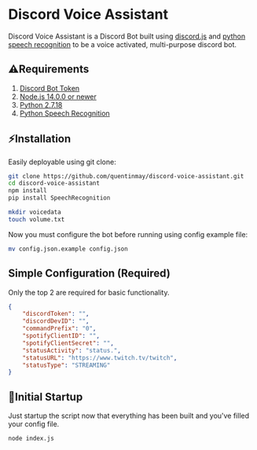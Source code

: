 # Discord Voice Assistant

Discord Voice Assistant is a Discord Bot built using [discord.js](https://discord.js.org) and [python speech recognition](https://pypi.org/project/SpeechRecognition) to be a voice activated, multi-purpose discord bot. 

## ⚠Requirements
1. [Discord Bot Token](https://discordjs.guide/preparations/setting-up-a-bot-application.html#creating-your-bot)
2. [Node.js 14.0.0 or newer](https://nodejs.org/)
3. [Python 2.7.18](https://docs.python.org/release/2.7.18/)
4. [Python Speech Recognition](https://pypi.org/project/SpeechRecognition)

## ⚡Installation

Easily deployable using git clone:

```bash
git clone https://github.com/quentinmay/discord-voice-assistant.git
cd discord-voice-assistant
npm install
pip install SpeechRecognition

mkdir voicedata
touch volume.txt
```
Now you must configure the bot before running using config example file:
```bash
mv config.json.example config.json
```
## Simple Configuration (Required)
Only the top 2 are required for basic functionality.

```json
{
    "discordToken": "",
    "discordDevID": "",
    "commandPrefix": "0",
    "spotifyClientID": "",
    "spotifyClientSecret": "",
    "statusActivity": "status.",
    "statusURL": "https://www.twitch.tv/twitch",
    "statusType": "STREAMING"
}
```

## 🚀Initial Startup
Just startup the script now that everything has been built and you've filled your config file.
```bash
node index.js
```
